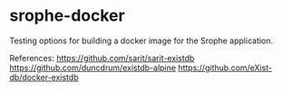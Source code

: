 # srophe-docker
Testing options for building a docker image for the Srophe application. 

References: 
https://github.com/sarit/sarit-existdb
https://github.com/duncdrum/existdb-alpine
https://github.com/eXist-db/docker-existdb
